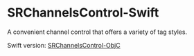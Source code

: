 # SRChannelsControl-Swift
A convenient channel control that offers a variety of tag styles.

Swift version: [SRChannelsControl-ObjC](https://github.com/guowilling/SRChannelsControl-ObjC)